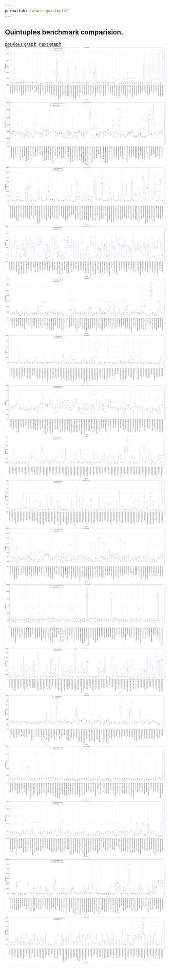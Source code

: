 ```yaml
---
permalink: /whole_quintuple/
---
```



## Quintuples benchmark comparision.

[previous graph](../whole_quadruple/), [next graph](../multi_tuple_combination_A-AVL/)
![graph figure](./images/quintuple/A_box.png)![graph figure](./images/quintuple/AVL_box.png)![graph figure](./images/quintuple/CYPHERD_box.png)![graph figure](./images/quintuple/EGG_box.png)![graph figure](./images/quintuple/F_box.png)![graph figure](./images/quintuple/FACE_box.png)![graph figure](./images/quintuple/FLOYD_box.png)![graph figure](./images/quintuple/H_box.png)![graph figure](./images/quintuple/JSOND_box.png)![graph figure](./images/quintuple/K_box.png)![graph figure](./images/quintuple/O_box.png)![graph figure](./images/quintuple/PDFD_box.png)![graph figure](./images/quintuple/RB_box.png)![graph figure](./images/quintuple/ROD_box.png)![graph figure](./images/quintuple/SMATRIX_box.png)![graph figure](./images/quintuple/SORTD_box.png)![graph figure](./images/quintuple/ZB_box.png)
